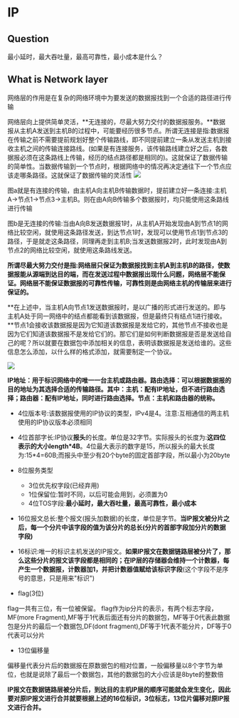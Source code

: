 # IP

## Question

最小延时，最大吞吐量，最高可靠性，最小成本是什么？

## What is Network layer

网络层的作用是在复杂的网络环境中为要发送的数据报找到一个合适的路径进行传输

网络层向上提供简单灵活，**无连接的，尽最大努力交付的数据报服务。**数据报从主机A发送到主机B的过程中，可能要经历很多节点。所谓无连接是指:数据报在传输之前不需要提前规划好整个传输路线，即不同提前建立一条从发送主机到接收主机之间的传输连接路线。(如果是有连接服务，该传输路线建立好之后，各数据报必须在这条路线上传输，经历的结点路径都是相同的)。这就保证了数据传输的简单性。当数据传输到一个节点时，根据网络中的情况再决定通往下一个节点应该走哪条路径。这就保证了数据传输的灵活性
![](https://img-blog.csdn.net/20180602102705742)

图a就是有连接的传输，由主机A向主机B传输数据时，提前建立好一条连接:主机A->节点1->节点3->主机B。则在由A向B传输多个数据报时，均只能使用这条路线进行传输

图b是无连接的传输:当由A向B发送数据报1时，从主机A开始发现由A到节点1的网络比较空闲，就使用这条路径发送，到达节点1时，发现可以使用节点1到节点3的路径，于是就走这条路径，同理再走到主机B;当发送数据报2时，此时发现由A到节点2的网络比较空闲，就使用这条路线发送。

**所谓尽最大努力交付是指:网络层只保证为数据报找到主机A到主机B的路径，使数据报能从源端到达目的端，而在发送过程中数据报出现什么问题，网络层不能保证。网络层不能保证数据报的可靠性传输，可靠性则是由网络主机的传输层来进行保证的。**

**在上述中，当主机A向节点1发送数据报时，是以广播的形式进行发送的。即与主机A处于同一网络中的结点都能看到该数据报，但是最终只有结点1进行接收。**节点1会接收该数据报是因为它知道该数据报是发给它的，其他节点不接收也是因为它们知道该数据报不是发给它们的。那它们是如何判断数据报是否是发送给自己的呢？所以就要在数据包中添加相关的信息，表明该数据报是发送给谁的。这些信息怎么添加，以什么样的格式添加，就需要制定一个协议。


![](https://img-blog.csdn.net/20180602110331176)

**IP地址：用于标识网络中的唯一一台主机或路由器。路由选择：可以根据数据报的目的地址为其选择合适的传输路径。其中：主机：配有IP地址，但不进行路由选择；路由器：配有IP地址，同时进行路由选择。节点：主机和路由器的统称。**

+ 4位版本号:该数据报使用的IP协议的类型，IPv4是4。注意:互相通信的两主机使用的IP协议版本必须相同
+  4位首部字长:IP协议**报头**的长度。单位是32字节。实际报头的长度为:**这四位表示的大小length*4B**。4位最大表示的数字是15，所以报头的最大长度为:15*4=60B;而报头中至少有20个byte的固定首部字段，所以最小为20byte
+  8位服务类型
      + 3位优先权字段(已经弃用)
      + 1位保留位:暂时不同，以后可能会用到，必须置为0
      + 4位TOS字段:**最小延时，最大吞吐量，最高可靠性，最小成本**
+ 16位报文总长:整个报文(报头加数据)的长度，单位是字节。**当IP报文被分片之后，每一个分片中该字段的值为该分片的总长(分片的首部字段加分片的数据字段)**
+ 16标识:唯一的标识主机发送的IP报文。**如果IP报文在数据链路层被分片了，那么这些分片的报文该字段都是相同的；在IP层的存储器会维持一个计数器，每产生一个数据报，计数器加1，并把计数器值赋给该标识字段**(这个字段不是序号的意思，只是用来"标识")

+ flag(3位)

flag一共有三位，有一位被保留。
flag作为ip分片的表示，有两个标志字段，MF(more Fragment),MF等于1代表后面还有分片的数据包，MF等于0代表此数据包是分片的最后一个数据包,DF(dont fragment),DF等于1代表不能分片，DF等于0代表可以分片



+ 13位偏移量

偏移量代表分片后的数据报在原数据包的相对位置，一般偏移量以8个字节为单位，也就是说除了最后一个数据包，其他的数据包的大小应该是8byte的整数倍


 **IP报文在数据链路层被分片后，到达目的主机IP层的顺序可能就会发生变化，因此要对原IP报文进行合并就要根据上述的16位标识，3位标志，13位片偏移对原IP报文进行合并。**